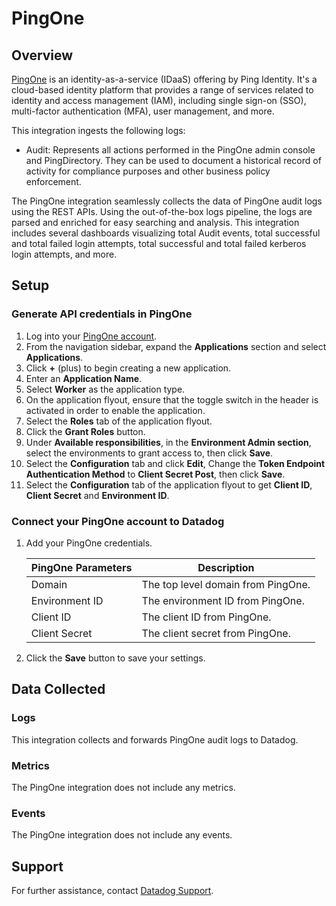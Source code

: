 # PingOne

## Overview

[PingOne][1] is an identity-as-a-service (IDaaS) offering by Ping Identity. It's a cloud-based identity platform that provides a range of services related to identity and access management (IAM), including single sign-on (SSO), multi-factor authentication (MFA), user management, and more.

This integration ingests the following logs:

- Audit: Represents all actions performed in the PingOne admin console and PingDirectory. They can be used to document a historical record of activity for compliance purposes and other business policy enforcement.

The PingOne integration seamlessly collects the data of PingOne audit logs using the REST APIs. Using the out-of-the-box logs pipeline, the logs are parsed and enriched for easy searching and analysis. This integration includes several dashboards visualizing total Audit events, total successful and total failed login attempts, total successful and total failed kerberos login attempts, and more.

## Setup

### Generate API credentials in PingOne

1. Log into your [PingOne account][2].
2. From the navigation sidebar, expand the **Applications** section and select **Applications**.
3. Click **+** (plus) to begin creating a new application.
4. Enter an **Application Name**.
5. Select **Worker** as the application type.
6. On the application flyout, ensure that the toggle switch in the header is activated in order to enable the application.
7. Select the **Roles** tab of the application flyout.
8. Click the **Grant Roles** button.
9. Under **Available responsibilities**, in the **Environment Admin section**, select the environments to grant access to, then click **Save**.
10. Select the **Configuration** tab and click **Edit**, Change the **Token Endpoint Authentication Method** to **Client Secret Post**, then click **Save**.
11. Select the **Configuration** tab of the application flyout to get **Client ID**, **Client Secret** and **Environment ID**.

### Connect your PingOne account to Datadog

1. Add your PingOne credentials.

    | PingOne Parameters | Description                                                                |
    | ----------------------------- | ----------------------------------------------------------------|
    | Domain                        | The top level domain from PingOne.                              |
    | Environment ID                | The environment ID from PingOne.                                |
    | Client ID                     | The client ID from PingOne.                                     |
    | Client Secret                 | The client secret from PingOne.                                 |

2. Click the **Save** button to save your settings.

## Data Collected

### Logs

This integration collects and forwards PingOne audit logs to Datadog.

### Metrics

The PingOne integration does not include any metrics.

### Events

The PingOne integration does not include any events.

## Support

For further assistance, contact [Datadog Support][3].

[1]: https://www.pingidentity.com/en.html
[2]: https://www.pingidentity.com/bin/ping/signOnLink
[3]: https://docs.datadoghq.com/help/
